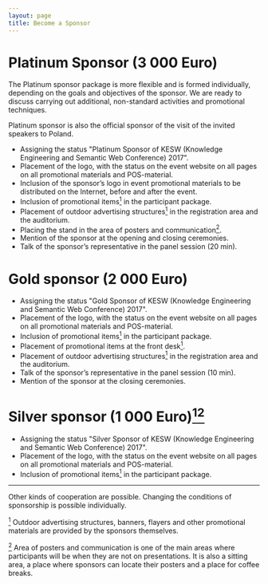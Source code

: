 ```yaml
---
layout: page
title: Become a Sponsor
---
```


# Platinum Sponsor (3 000 Euro)

<p class="justify">The Platinum sponsor package is more flexible and is formed individually, depending on the goals and objectives of the sponsor. We are ready to discuss carrying out additional, non-standard activities and promotional techniques.</p>

Platinum sponsor is also the official sponsor of the visit of the invited speakers to Poland.

* Assigning the status "Platinum Sponsor of KESW (Knowledge Engineering and Semantic Web Conference) 2017".
* Placement of the logo, with the status on the event website on all pages on all promotional materials and POS-material.
* Inclusion of the sponsor’s logo in event promotional materials to be distributed on the Internet, before and after the event.
* Inclusion of promotional items<a href="#fn1"><sup>1</sup></a> in the participant package.
* Placement of outdoor advertising structures<a href="#fn1"><sup>1</sup></a> in the registration area and the auditorium.
* Placing the stand in the area of posters and communication<a href="#fn2"><sup>2</sup></a>.
* Mention of the sponsor at the opening and closing ceremonies.
* Talk of the sponsor’s representative in the panel session (20 min).

# Gold sponsor (2 000 Euro)

* Assigning the status "Gold Sponsor of KESW (Knowledge Engineering and Semantic Web Conference) 2017".
* Placement of the logo, with the status on the event website on all pages on all promotional materials and POS-material.
* Inclusion of promotional items<a href="#fn1"><sup>1</sup></a> in the participant package.
* Placement of promotional items at the front desk<a href="#fn1"><sup>1</sup></a>.
* Placement of outdoor advertising structures<a href="#fn1"><sup>1</sup></a> in the registration area and the auditorium.
* Talk of the sponsor’s representative in the panel session (10 min).
* Mention of the sponsor at the closing ceremonies.

# Silver sponsor (1 000 Euro)<a href="#fn1"><sup>1</sup></a><a href="#fn2"><sup>2</sup></a>

* Assigning the status "Silver Sponsor of KESW (Knowledge Engineering and Semantic Web Conference) 2017".
* Placement of the logo, with the status on the event website on all pages on all promotional materials and POS-material.
* Inclusion of promotional items<a href="#fn1"><sup>1</sup></a> in the participant package.

<hr/>

Other kinds of cooperation are possible.
Changing the conditions of sponsorship is possible individually.

<p id="fn1"><a href="#fn1"><sup>1</sup></a> Outdoor advertising structures, banners, flayers and other promotional materials are provided by the sponsors themselves.</p>

<p id="fn2"><a href="#fn1"><sup>2</sup></a> Area of posters and communication is one of the main areas where participants will be when they are not on presentations. It is also a sitting area, a place where sponsors can locate their posters and a place for coffee breaks.</p>

